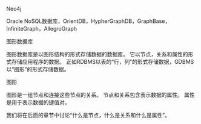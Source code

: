 Neo4j

Oracle NoSQL数据库，OrientDB，HypherGraphDB，GraphBase，InfiniteGraph，AllegroGraph

 

图形数据库

图形数据库是以图形结构的形式存储数据的数据库。 它以节点，关系和属性的形式存储应用程序的数据。 正如RDBMS以表的“行，列”的形式存储数据，GDBMS以“图形”的形式存储数据。

 

 

图形

图形是一组节点和连接这些节点的关系。 节点和关系包含表示数据的属性。 属性是用于表示数据的键值对。

我们将在后面的章节中讨论“什么是节点，什么是关系和什么是属性”。

 

 